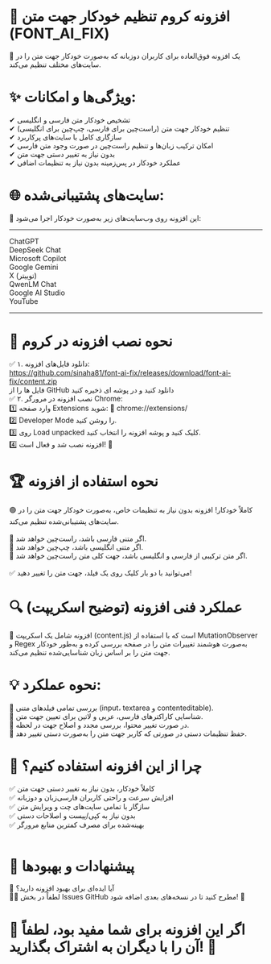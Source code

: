 
# 📌 افزونه کروم تنظیم خودکار جهت متن (FONT_AI_FIX)

🔹 یک افزونه فوق‌العاده برای کاربران دو‌زبانه که به‌صورت خودکار جهت متن را در سایت‌های مختلف تنظیم می‌کند.

# ✨ ویژگی‌ها و امکانات:
✔ تشخیص خودکار متن فارسی و انگلیسی<br>
✔ تنظیم خودکار جهت متن (راست‌چین برای فارسی، چپ‌چین برای انگلیسی)<br>
✔ سازگاری کامل با سایت‌های پرکاربرد<br>
✔ امکان ترکیب زبان‌ها و تنظیم راست‌چین در صورت وجود متن فارسی<br>
✔ بدون نیاز به تغییر دستی جهت متن<br>
✔ عملکرد خودکار در پس‌زمینه بدون نیاز به تنظیمات اضافی<br>

# 🌐 سایت‌های پشتیبانی‌شده:
🔹 این افزونه روی وب‌سایت‌های زیر به‌صورت خودکار اجرا می‌شود:
___

ChatGPT<br>
DeepSeek Chat<br>
Microsoft Copilot<br>
Google Gemini<br>
X (توییتر)<br>
QwenLM Chat<br>
Google AI Studio<br>
YouTube
___

# 🔧 نحوه نصب افزونه در کروم
✅ ۱. دانلود فایل‌های افزونه:<br> 
https://github.com/sinaha81/font-ai-fix/releases/download/font-ai-fix/content.zip <br>
فایل ها را از GitHub دانلود کنید و در پوشه ای ذخیره کنید <br>
✅ ۲. نصب افزونه در مرورگر Chrome:  <br>
1️⃣ وارد صفحه Extensions شوید:
🔗 chrome://extensions/<br>
2️⃣ Developer Mode را روشن کنید.<br>
3️⃣ روی Load unpacked کلیک کنید و پوشه افزونه را انتخاب کنید.<br>
4️⃣ افزونه نصب شد و فعال است! 🎉<br>

# 🏆 نحوه استفاده از افزونه
🟢 کاملاً خودکار! افزونه بدون نیاز به تنظیمات خاص، به‌صورت خودکار جهت متن را در سایت‌های پشتیبانی‌شده تنظیم می‌کند.<br>
<br>
🔹 اگر متنی فارسی باشد، راست‌چین خواهد شد.<br>
🔹 اگر متنی انگلیسی باشد، چپ‌چین خواهد شد.<br>
🔹 اگر متن ترکیبی از فارسی و انگلیسی باشد، جهت کلی متن راست‌چین خواهد شد.<br>
<br>
✅ می‌توانید با دو بار کلیک روی یک فیلد، جهت متن را تغییر دهید!<br>

# 🔍 عملکرد فنی افزونه (توضیح اسکریپت)
📜 افزونه شامل یک اسکریپت (content.js) است که با استفاده از MutationObserver و Regex به‌صورت هوشمند تغییرات متن را در صفحه بررسی کرده و به‌طور خودکار جهت متن را بر اساس زبان شناسایی‌شده تنظیم می‌کند.<br>

# 💡 نحوه عملکرد:
🔹 بررسی تمامی فیلدهای متنی (input، textarea و contenteditable).<br>
🔹 شناسایی کاراکترهای فارسی، عربی و لاتین برای تعیین جهت متن.<br>
🔹 در صورت تغییر محتوا، بررسی مجدد و اصلاح جهت در لحظه.<br>
🔹 حفظ تنظیمات دستی در صورتی که کاربر جهت متن را به‌صورت دستی تغییر دهد.<br>

# 🚀 چرا از این افزونه استفاده کنیم؟
✅ کاملاً خودکار، بدون نیاز به تغییر دستی جهت متن<br>
✅ افزایش سرعت و راحتی کاربران فارسی‌زبان و دو‌زبانه<br>
✅ سازگار با تمامی سایت‌های چت و ویرایش متن<br>
✅ بدون نیاز به کپی/پیست و اصلاحات دستی<br>
✅ بهینه‌شده برای مصرف کمترین منابع مرورگر<br>
<br>
# 📢 پیشنهادات و بهبودها
📩 آیا ایده‌ای برای بهبود افزونه دارید؟<br>
👨‍💻 لطفاً در بخش Issues GitHub مطرح کنید تا در نسخه‌های بعدی اضافه شود! 🙌<br>

# 🌟 اگر این افزونه برای شما مفید بود، لطفاً آن را با دیگران به اشتراک بگذارید! 🚀<br>








